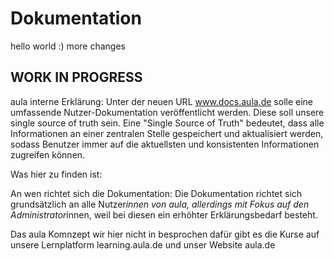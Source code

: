 # Dokumentation

hello world :) more changes

## WORK IN PROGRESS

aula interne Erklärung: Unter der neuen URL www.docs.aula.de solle eine umfassende Nutzer-Dokumentation veröffentlicht werden. Diese soll unsere single source of truth sein. Eine "Single Source of Truth" bedeutet, dass alle Informationen an einer zentralen Stelle gespeichert und aktualisiert werden, sodass Benutzer immer auf die aktuellsten und konsistenten Informationen zugreifen können.

Was hier zu finden ist:

An wen richtet sich die Dokumentation: Die Dokumentation richtet sich grundsätzlich an alle Nutzer*innen von aula, allerdings mit Fokus auf den Administrator*innen, weil bei diesen ein erhöhter Erklärungsbedarf besteht.

Das aula Komnzept wir hier nicht in besprochen dafür gibt es die Kurse auf unsere Lernplatform learning.aula.de und unser Website aula.de
